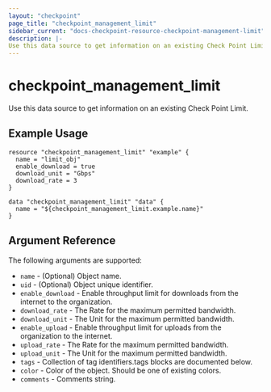 ```yaml
---
layout: "checkpoint"
page_title: "checkpoint_management_limit"
sidebar_current: "docs-checkpoint-resource-checkpoint-management-limit"
description: |-
Use this data source to get information on an existing Check Point Limit.
---
```


# checkpoint_management_limit

Use this data source to get information on an existing Check Point Limit.

## Example Usage


```hcl
resource "checkpoint_management_limit" "example" {
  name = "limit_obj"
  enable_download = true
  download_unit = "Gbps"
  download_rate = 3
}

data "checkpoint_management_limit" "data" {
  name = "${checkpoint_management_limit.example.name}"
}
```

## Argument Reference

The following arguments are supported:

* `name` - (Optional) Object name. 
* `uid` - (Optional) Object unique identifier.
* `enable_download` -  Enable throughput limit for downloads from the internet to the organization. 
* `download_rate` -  The Rate for the maximum permitted bandwidth. 
* `download_unit` - The Unit for the maximum permitted bandwidth. 
* `enable_upload` - Enable throughput limit for uploads from the organization to the internet. 
* `upload_rate` - The Rate for the maximum permitted bandwidth. 
* `upload_unit` - The Unit for the maximum permitted bandwidth. 
* `tags` - Collection of tag identifiers.tags blocks are documented below.
* `color` - Color of the object. Should be one of existing colors. 
* `comments` - Comments string. 

